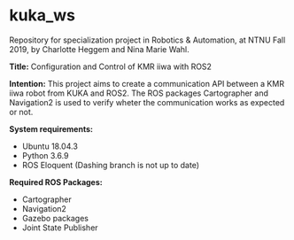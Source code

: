 # kuka_ws

Repository for specialization project in Robotics & Automation, at NTNU Fall 2019, by Charlotte Heggem and Nina Marie Wahl. 

**Title:** Configuration and Control of KMR iiwa with ROS2

**Intention:**
This project aims to create a communication API between a KMR iiwa robot from KUKA and ROS2. The ROS packages Cartographer and Navigation2 is used to verify wheter the communication works as expected or not. 

**System requirements:** 

- Ubuntu 18.04.3
- Python 3.6.9
- ROS Eloquent (Dashing branch is not up to date)


**Required ROS Packages:**
- Cartographer
- Navigation2
- Gazebo packages
- Joint State Publisher
